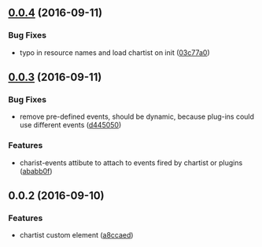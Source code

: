<a name="0.0.4"></a>
## [0.0.4](https://github.com/eriklieben/aurelia-chartist/compare/v0.0.3...v0.0.4) (2016-09-11)


### Bug Fixes

* typo in resource names and load chartist on init ([03c77a0](https://github.com/eriklieben/aurelia-chartist/commit/03c77a0))



<a name="0.0.3"></a>
## [0.0.3](https://github.com/eriklieben/aurelia-chartist/compare/v0.0.2...v0.0.3) (2016-09-11)


### Bug Fixes

* remove pre-defined events, should be dynamic, because plug-ins could use different events ([d445050](https://github.com/eriklieben/aurelia-chartist/commit/d445050))


### Features

* charist-events attibute to attach to events fired by chartist or plugins ([ababb0f](https://github.com/eriklieben/aurelia-chartist/commit/ababb0f))



<a name="0.0.2"></a>
## 0.0.2 (2016-09-10)


### Features

* chartist custom element ([a8ccaed](https://github.com/eriklieben/aurelia-chartist/commit/a8ccaed))



